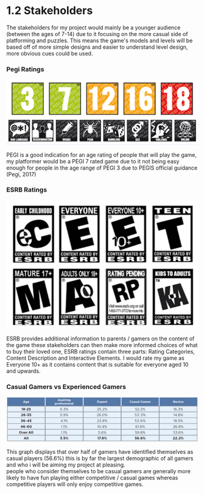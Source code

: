 # 1.2 Stakeholders

The stakeholders for my project would mainly be a younger audience (between the ages of 7-14) due to it focusing on the more casual side of platforming and puzzles. This means the game's models and levels will be based off of more simple designs and easier to understand level design, more obvious cues could be used.

### Pegi Ratings

![(Pegi, 2017)](<../.gitbook/assets/image (4).png>)

PEGI is a good indication for an age rating of people that will play the game, my platformer would be a PEGI 7 rated game due to it not being easy enough for people in the age range of PEGI 3 due to PEGIS official guidance (Pegi, 2017)&#x20;

### ESRB Ratings

![](<../.gitbook/assets/image (2).png>)

ESRB provides additional information to parents / gamers on the content of the game these stakeholders can then make more informed choices of what to buy their loved one, ESRB ratings contain three parts: Rating Categories, Content Description and Interactive Elements. I would rate my game as Everyone 10+ as it contains content that is suitable for everyone aged 10 and upwards.

### Casual Gamers vs Experienced Gamers

![(Limelight Network, 2019)](<../.gitbook/assets/image (1).png>)

This graph displays that over half of gamers have identified themselves as casual players (56.6%) this is by far the largest demographic of all gamers and who i will be aiming my project at pleasing.\
people who consider themselves to be casual gamers are generally more likely to have fun playing either competitive / casual games whereas competitive players will only enjoy competitive games.
